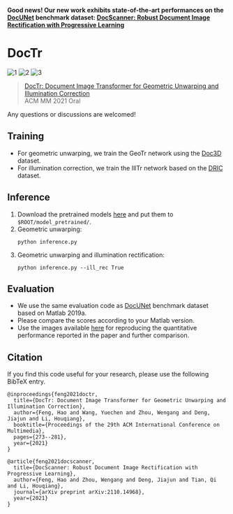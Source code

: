 **Good news! Our new work exhibits state-of-the-art performances on the [DocUNet](https://www3.cs.stonybrook.edu/~cvl/docunet.html) benchmark dataset: 
[DocScanner: Robust Document Image Rectification with Progressive Learning](https://arxiv.org/pdf/2110.14968.pdf)**

# DocTr

![1](https://user-images.githubusercontent.com/50725551/144743905-2b81e3ab-f2f7-4eee-aa87-f37b740f6998.png)
![2](https://user-images.githubusercontent.com/50725551/144743916-2c0762d0-727f-4d9c-afb2-3161dbaea47a.png)
![3](https://user-images.githubusercontent.com/50725551/144743919-1ff821f1-f2b1-441b-a442-f29e05d08326.png)


> [DocTr: Document Image Transformer for Geometric Unwarping and Illumination Correction](https://arxiv.org/pdf/2110.12942.pdf)  
> ACM MM 2021 Oral

Any questions or discussions are welcomed!


## Training
- For geometric unwarping, we train the GeoTr network using the [Doc3D](https://github.com/fh2019ustc/doc3D-dataset) dataset.
- For illumination correction, we train the IllTr network based on the [DRIC](https://github.com/xiaoyu258/DocProj) dataset.

## Inference 
1. Download the pretrained models [here](https://drive.google.com/drive/folders/1eZRxnRVpf5iy3VJakJNTKWw5Zk9g-F_0?usp=sharing) and put them to `$ROOT/model_pretrained/`.
2. Geometric unwarping:
    ```
    python inference.py
    ```
3. Geometric unwarping and illumination rectification:
    ```
    python inference.py --ill_rec True
    ```

## Evaluation
- We use the same evaluation code as [DocUNet](https://www3.cs.stonybrook.edu/~cvl/docunet.html) benchmark dataset based on Matlab 2019a. 
- Please compare the scores according to your Matlab version.
- Use the images available [here](https://drive.google.com/drive/folders/1kJ34Nk18RVPwYK8mdfcQvU_67whD9tMe?usp=sharing) for reproducing the quantitative performance reported in the paper and further comparison.


## Citation

If you find this code useful for your research, please use the following BibTeX entry.

```
@inproceedings{feng2021doctr,
  title={DocTr: Document Image Transformer for Geometric Unwarping and Illumination Correction},
  author={Feng, Hao and Wang, Yuechen and Zhou, Wengang and Deng, Jiajun and Li, Houqiang},
  booktitle={Proceedings of the 29th ACM International Conference on Multimedia},
  pages={273--281},
  year={2021}
}
```

```
@article{feng2021docscanner,
  title={DocScanner: Robust Document Image Rectification with Progressive Learning},
  author={Feng, Hao and Zhou, Wengang and Deng, Jiajun and Tian, Qi and Li, Houqiang},
  journal={arXiv preprint arXiv:2110.14968},
  year={2021}
}
```
